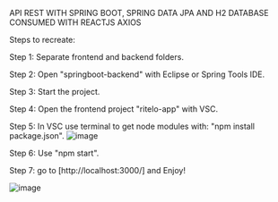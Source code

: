 API REST WITH SPRING BOOT, SPRING DATA JPA AND H2 DATABASE CONSUMED WITH REACTJS AXIOS


Steps to recreate:

  Step 1: Separate frontend and backend folders.

  Step 2: Open "springboot-backend" with Eclipse or Spring Tools IDE.

  Step 3: Start the project.

  Step 4: Open the frontend project "ritelo-app" with VSC.

  Step 5: In VSC use terminal to get node modules with: "npm install package.json".
  ![image](https://user-images.githubusercontent.com/117378841/210268688-e5fff2d9-fbcb-407b-8edc-c49b94d05d8b.png)

  Step 6: Use "npm start".

  Step 7: go to [http://localhost:3000/] and Enjoy!


  ![image](https://user-images.githubusercontent.com/117378841/210270061-cbc80d13-742b-4f5f-bb2f-6bed70692a88.png)




